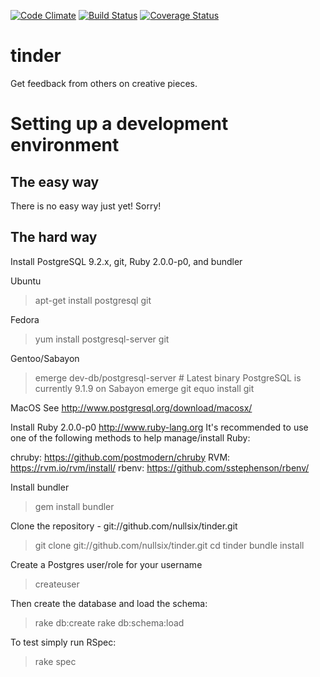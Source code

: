 [![Code Climate](https://codeclimate.com/github/nullsix/tinder.png)](https://codeclimate.com/github/nullsix/tinder)
[![Build Status](https://travis-ci.org/nullsix/tinder.png?branch=master)](https://travis-ci.org/nullsix/tinder)
[![Coverage Status](https://coveralls.io/repos/nullsix/tinder/badge.png?branch=add-coveralls)](https://coveralls.io/r/nullsix/tinder?branch=add-coveralls)

tinder
======

Get feedback from others on creative pieces.

Setting up a development environment
====================================

The easy way
------------
There is no easy way just yet! Sorry!

The hard way
------------

Install PostgreSQL 9.2.x, git, Ruby 2.0.0-p0, and bundler

Ubuntu
> apt-get install postgresql git

Fedora
> yum install postgresql-server git

Gentoo/Sabayon
> emerge dev-db/postgresql-server  # Latest binary PostgreSQL is currently 9.1.9 on Sabayon
> emerge git
> equo install git

MacOS
See http://www.postgresql.org/download/macosx/

Install Ruby 2.0.0-p0 http://www.ruby-lang.org
It's recommended to use one of the following methods to help manage/install Ruby:

chruby: https://github.com/postmodern/chruby
RVM: https://rvm.io/rvm/install/
rbenv: https://github.com/sstephenson/rbenv/

Install bundler
> gem install bundler

Clone the repository - git://github.com/nullsix/tinder.git
> git clone git://github.com/nullsix/tinder.git
> cd tinder
> bundle install

Create a Postgres user/role for your username
> createuser

Then create the database and load the schema:
> rake db:create
> rake db:schema:load

To test simply run RSpec:
> rake spec

